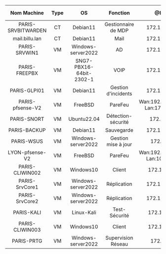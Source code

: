 |Nom Machine|Type|OS|Fonction|@IP/Mask|Disque/espace libre|RAM/%utilisé|
|:---:|:---:|:---:|:---:|:---:|:---:|:---:|
|PARIS-SRVBITWARDEN|CT|Debian11|Gestionnaire de MDP|172.18.1.200/24|8Gio/25%|2Gio/85%|
|mail.billu.lan|CT|Debian11|Mail|172.18.1.220/24|8Gio/40%|4Gio/60%|
|PARIS-SRVWIN1|VM|Windows-server2022|AD|172.18.1.201/24|32Gio/20%|12Gio/20%|
|PARIS-FREEPBX|VM|SNG7-PBX16-64bit-2302-1|VOIP|172.18.1.204/24|32Gio/65%|4Gio/65%|
|PARIS-GLPI01|VM|Debian11|Gestion d'incidents|172.18.1.215/24|50Gio/80%|2Gio/40%|
|PARIS-pfsense-V2|VM|FreeBSD|PareFeu|Wan:192.168.1.242/24 Lan:172.18.1.1/24|4Gio/70%|4Gio/80%|
|PARIS-SNORT|VM|Ubuntu22.04|Détection-sécurité|172.18.1.6/24|32Gio/40%|4Gio/50%|
|PARIS-BACKUP|VM|Debian11|Sauvegarde|172.18.1.206/24|32Gio/85%|2Gio/15%|
|PARIS-WSUS|VM|Windows-server2022|Gestion mise à  jour|172.18.1.230|C:32Gio/30% E:32Gio/1%|4Gio/65%|
|LYON-pfsense-V2|VM|FreeBSD|PareFeu|Wan:192.168.1.243/24 Lan:10.10.5.1/24|4Gio/70%|4Gio/80%|
|PARIS-CLIWIN002|VM|Windows10|Client|172.18.1.40/24|50Gio/35%|8Gio/90%|
|PARIS-SrvCore1|VM|Windows-server2022|Réplication|172.18.1.235/24|32Gio/60%|4Gio/72%|
|PARIS-SrvCore2|VM|Windows-server2022|Réplication|172.18.1.211/24|32Gio/60%|4Gio/72%|
|PARIS-KALI|VM|Linux-Kali|Test-Sécurité|172.18.1.11/24|32Gio/50%|4Gio/25%|
|PARIS-CLIWIN003|VM|Windows10|Client|172.18.1.75/24|50Gio/40%|8Gio/90%|
|PARIS-PRTG|VM|Windows-server2022|Supervision Réseau|172.18.1.202|50Gio/60%|4Gio/75%|

